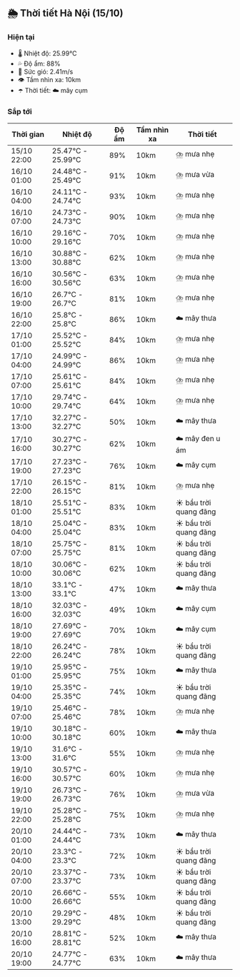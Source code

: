 ## 🌦️ Thời tiết Hà Nội (15/10)

### Hiện tại

- 🌡️ Nhiệt độ: 25.99℃
- 💦 Độ ẩm: 88%
- 💨 Sức gió: 2.41m/s
- 👁️ Tầm nhìn xa: 10km
- ☂️ Thời tiết: ☁️ mây cụm

### Sắp tới

| Thời gian | Nhiệt độ | Độ ẩm | Tầm nhìn xa | Thời tiết |
| --- | --- | --- | --- | --- |
| 15/10 22:00 | 25.47℃ - 25.99℃ | 89% | 10km | ⛈️ mưa nhẹ |
| 16/10 01:00 | 24.48℃ - 25.49℃ | 91% | 10km | ⛈️ mưa vừa |
| 16/10 04:00 | 24.11℃ - 24.74℃ | 93% | 10km | ⛈️ mưa nhẹ |
| 16/10 07:00 | 24.73℃ - 24.73℃ | 90% | 10km | ⛈️ mưa nhẹ |
| 16/10 10:00 | 29.16℃ - 29.16℃ | 70% | 10km | ⛈️ mưa nhẹ |
| 16/10 13:00 | 30.88℃ - 30.88℃ | 62% | 10km | ⛈️ mưa nhẹ |
| 16/10 16:00 | 30.56℃ - 30.56℃ | 63% | 10km | ⛈️ mưa nhẹ |
| 16/10 19:00 | 26.7℃ - 26.7℃ | 81% | 10km | ⛈️ mưa nhẹ |
| 16/10 22:00 | 25.8℃ - 25.8℃ | 86% | 10km | ☁️ mây thưa |
| 17/10 01:00 | 25.52℃ - 25.52℃ | 84% | 10km | ⛈️ mưa nhẹ |
| 17/10 04:00 | 24.99℃ - 24.99℃ | 86% | 10km | ⛈️ mưa nhẹ |
| 17/10 07:00 | 25.61℃ - 25.61℃ | 84% | 10km | ⛈️ mưa nhẹ |
| 17/10 10:00 | 29.74℃ - 29.74℃ | 64% | 10km | ⛈️ mưa nhẹ |
| 17/10 13:00 | 32.27℃ - 32.27℃ | 50% | 10km | ☁️ mây thưa |
| 17/10 16:00 | 30.27℃ - 30.27℃ | 62% | 10km | ☁️ mây đen u ám |
| 17/10 19:00 | 27.23℃ - 27.23℃ | 76% | 10km | ☁️ mây cụm |
| 17/10 22:00 | 26.15℃ - 26.15℃ | 81% | 10km | ⛈️ mưa nhẹ |
| 18/10 01:00 | 25.51℃ - 25.51℃ | 83% | 10km | ☀️ bầu trời quang đãng |
| 18/10 04:00 | 25.04℃ - 25.04℃ | 83% | 10km | ☀️ bầu trời quang đãng |
| 18/10 07:00 | 25.75℃ - 25.75℃ | 81% | 10km | ☀️ bầu trời quang đãng |
| 18/10 10:00 | 30.06℃ - 30.06℃ | 62% | 10km | ☀️ bầu trời quang đãng |
| 18/10 13:00 | 33.1℃ - 33.1℃ | 47% | 10km | ☁️ mây thưa |
| 18/10 16:00 | 32.03℃ - 32.03℃ | 49% | 10km | ☁️ mây cụm |
| 18/10 19:00 | 27.69℃ - 27.69℃ | 70% | 10km | ☁️ mây cụm |
| 18/10 22:00 | 26.24℃ - 26.24℃ | 78% | 10km | ☀️ bầu trời quang đãng |
| 19/10 01:00 | 25.95℃ - 25.95℃ | 75% | 10km | ☁️ mây thưa |
| 19/10 04:00 | 25.35℃ - 25.35℃ | 74% | 10km | ☀️ bầu trời quang đãng |
| 19/10 07:00 | 25.46℃ - 25.46℃ | 78% | 10km | ⛈️ mưa nhẹ |
| 19/10 10:00 | 30.18℃ - 30.18℃ | 60% | 10km | ☁️ mây thưa |
| 19/10 13:00 | 31.6℃ - 31.6℃ | 55% | 10km | ⛈️ mưa nhẹ |
| 19/10 16:00 | 30.57℃ - 30.57℃ | 60% | 10km | ⛈️ mưa nhẹ |
| 19/10 19:00 | 26.73℃ - 26.73℃ | 76% | 10km | ⛈️ mưa vừa |
| 19/10 22:00 | 25.28℃ - 25.28℃ | 75% | 10km | ⛈️ mưa nhẹ |
| 20/10 01:00 | 24.44℃ - 24.44℃ | 73% | 10km | ☁️ mây thưa |
| 20/10 04:00 | 23.3℃ - 23.3℃ | 72% | 10km | ☀️ bầu trời quang đãng |
| 20/10 07:00 | 23.37℃ - 23.37℃ | 73% | 10km | ☀️ bầu trời quang đãng |
| 20/10 10:00 | 26.66℃ - 26.66℃ | 55% | 10km | ☀️ bầu trời quang đãng |
| 20/10 13:00 | 29.29℃ - 29.29℃ | 48% | 10km | ☀️ bầu trời quang đãng |
| 20/10 16:00 | 28.81℃ - 28.81℃ | 52% | 10km | ☁️ mây thưa |
| 20/10 19:00 | 24.77℃ - 24.77℃ | 63% | 10km | ☁️ mây thưa |
